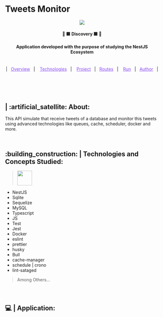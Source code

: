 # Tweets Monitor

<p align="center"> 
  <a href="https://fullcycle.com.br/" target="_blank">
    <img width="auto" src="https://cdn.webo.digital/uploads/2022/09/Nestjs_hero1.png"/>
  </a> 
</p>

<h4 align="center" > 🚀 🟥 Discovery 🟥 🚀 </h4>

<h4 align="center">
  Application developed with the purpose of studying the NestJS Ecosystem </a>
</h4>

#

<p align="center">
  |&nbsp;&nbsp;
  <a style="color: #8a4af3;" href="#project">Overview</a>&nbsp;&nbsp;&nbsp;|&nbsp;&nbsp;&nbsp;
  <a style="color: #8a4af3;" href="#techs">Technologies</a>&nbsp;&nbsp;&nbsp;|&nbsp;&nbsp;&nbsp;
  <a style="color: #8a4af3;" href="#app">Project</a>&nbsp;&nbsp;&nbsp;|&nbsp;&nbsp;
  <a style="color: #8a4af3;" href="#routes">Routes</a>&nbsp;&nbsp;&nbsp;|&nbsp;&nbsp;&nbsp;
  <a style="color: #8a4af3;" href="#run-project">Run</a>&nbsp;&nbsp;&nbsp;|&nbsp;&nbsp;
  <a style="color: #8a4af3;" href="#author">Author</a>&nbsp;&nbsp;&nbsp;|&nbsp;&nbsp;&nbsp;
</p>

#

<br>

<p id="project"/>

<h2>  | :artificial_satellite: About:  </h2>

<p>
    This API simulate that receive tweets of a database and monitor this tweets using advanced technologies like queues, cache, scheduler, docker and more. 
</p>

<br>

<h2 id="techs">
  :building_construction: | Technologies and Concepts Studied:
</h2>

> <a href='https://nestjs.com/'> <img width="48px" src="https://cdn.jsdelivr.net/gh/devicons/devicon/icons/nestjs/nestjs-plain-wordmark.svg" /> </a>

- NestJS
- Sqlite
- Sequelize
- MySQL
- Typescript
- JS
- Test
- Jest  
- Docker
- eslint
- prettier
- husky
- Bull
- cache-manager
- schedule | crono
- lint-sataged

> Among Others...

<br>

#

<h2 id="app">
  💻 | Application:
</h2>
